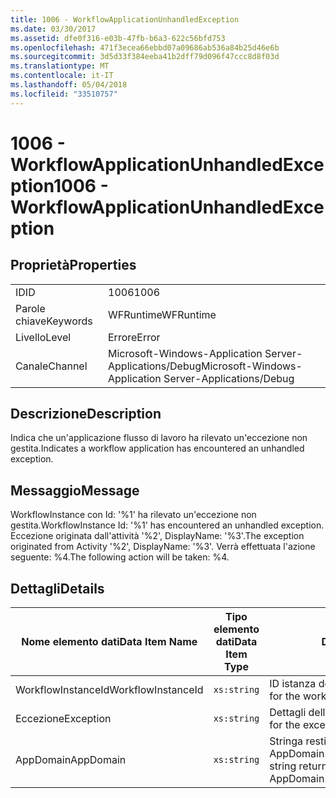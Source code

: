 ```yaml
---
title: 1006 - WorkflowApplicationUnhandledException
ms.date: 03/30/2017
ms.assetid: dfe0f316-e03b-47fb-b6a3-622c56bfd753
ms.openlocfilehash: 471f3ecea66ebbd07a09686ab536a84b25d46e6b
ms.sourcegitcommit: 3d5d33f384eeba41b2dff79d096f47ccc8d8f03d
ms.translationtype: MT
ms.contentlocale: it-IT
ms.lasthandoff: 05/04/2018
ms.locfileid: "33510757"
---
```

# <a name="1006---workflowapplicationunhandledexception"></a><span data-ttu-id="a09b8-102">1006 - WorkflowApplicationUnhandledException</span><span class="sxs-lookup"><span data-stu-id="a09b8-102">1006 - WorkflowApplicationUnhandledException</span></span>
## <a name="properties"></a><span data-ttu-id="a09b8-103">Proprietà</span><span class="sxs-lookup"><span data-stu-id="a09b8-103">Properties</span></span>  
  
|||  
|-|-|  
|<span data-ttu-id="a09b8-104">ID</span><span class="sxs-lookup"><span data-stu-id="a09b8-104">ID</span></span>|<span data-ttu-id="a09b8-105">1006</span><span class="sxs-lookup"><span data-stu-id="a09b8-105">1006</span></span>|  
|<span data-ttu-id="a09b8-106">Parole chiave</span><span class="sxs-lookup"><span data-stu-id="a09b8-106">Keywords</span></span>|<span data-ttu-id="a09b8-107">WFRuntime</span><span class="sxs-lookup"><span data-stu-id="a09b8-107">WFRuntime</span></span>|  
|<span data-ttu-id="a09b8-108">Livello</span><span class="sxs-lookup"><span data-stu-id="a09b8-108">Level</span></span>|<span data-ttu-id="a09b8-109">Errore</span><span class="sxs-lookup"><span data-stu-id="a09b8-109">Error</span></span>|  
|<span data-ttu-id="a09b8-110">Canale</span><span class="sxs-lookup"><span data-stu-id="a09b8-110">Channel</span></span>|<span data-ttu-id="a09b8-111">Microsoft-Windows-Application Server-Applications/Debug</span><span class="sxs-lookup"><span data-stu-id="a09b8-111">Microsoft-Windows-Application Server-Applications/Debug</span></span>|  
  
## <a name="description"></a><span data-ttu-id="a09b8-112">Descrizione</span><span class="sxs-lookup"><span data-stu-id="a09b8-112">Description</span></span>  
 <span data-ttu-id="a09b8-113">Indica che un'applicazione flusso di lavoro ha rilevato un'eccezione non gestita.</span><span class="sxs-lookup"><span data-stu-id="a09b8-113">Indicates a workflow application has encountered an unhandled exception.</span></span>  
  
## <a name="message"></a><span data-ttu-id="a09b8-114">Messaggio</span><span class="sxs-lookup"><span data-stu-id="a09b8-114">Message</span></span>  
 <span data-ttu-id="a09b8-115">WorkflowInstance con Id: '%1' ha rilevato un'eccezione non gestita.</span><span class="sxs-lookup"><span data-stu-id="a09b8-115">WorkflowInstance Id: '%1' has encountered an unhandled exception.</span></span>  <span data-ttu-id="a09b8-116">Eccezione originata dall'attività '%2', DisplayName: '%3'.</span><span class="sxs-lookup"><span data-stu-id="a09b8-116">The exception originated from Activity '%2', DisplayName: '%3'.</span></span>  <span data-ttu-id="a09b8-117">Verrà effettuata l'azione seguente: %4.</span><span class="sxs-lookup"><span data-stu-id="a09b8-117">The following action will be taken: %4.</span></span>  
  
## <a name="details"></a><span data-ttu-id="a09b8-118">Dettagli</span><span class="sxs-lookup"><span data-stu-id="a09b8-118">Details</span></span>  
  
|<span data-ttu-id="a09b8-119">Nome elemento dati</span><span class="sxs-lookup"><span data-stu-id="a09b8-119">Data Item Name</span></span>|<span data-ttu-id="a09b8-120">Tipo elemento dati</span><span class="sxs-lookup"><span data-stu-id="a09b8-120">Data Item Type</span></span>|<span data-ttu-id="a09b8-121">Descrizione</span><span class="sxs-lookup"><span data-stu-id="a09b8-121">Description</span></span>|  
|--------------------|--------------------|-----------------|  
|<span data-ttu-id="a09b8-122">WorkflowInstanceId</span><span class="sxs-lookup"><span data-stu-id="a09b8-122">WorkflowInstanceId</span></span>|`xs:string`|<span data-ttu-id="a09b8-123">ID istanza del flusso di lavoro.</span><span class="sxs-lookup"><span data-stu-id="a09b8-123">The instance id for the workflow</span></span>|  
|<span data-ttu-id="a09b8-124">Eccezione</span><span class="sxs-lookup"><span data-stu-id="a09b8-124">Exception</span></span>|`xs:string`|<span data-ttu-id="a09b8-125">Dettagli dell'eccezione.</span><span class="sxs-lookup"><span data-stu-id="a09b8-125">The exception details for the exception</span></span>|  
|<span data-ttu-id="a09b8-126">AppDomain</span><span class="sxs-lookup"><span data-stu-id="a09b8-126">AppDomain</span></span>|`xs:string`|<span data-ttu-id="a09b8-127">Stringa restituita da AppDomain.CurrentDomain.FriendlyName.</span><span class="sxs-lookup"><span data-stu-id="a09b8-127">The string returned by AppDomain.CurrentDomain.FriendlyName.</span></span>|

